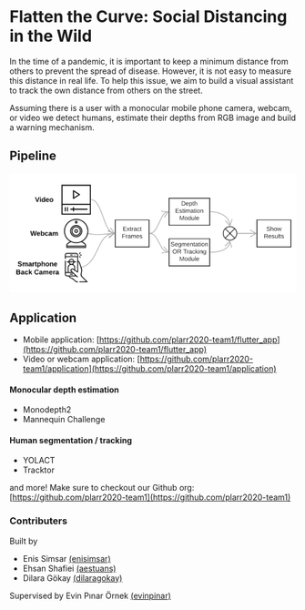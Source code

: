 # Flatten the Curve: Social Distancing in the Wild

In the time of a pandemic, it is important to keep a minimum distance from others to prevent
the spread of disease. However, it is not easy to measure this distance in real life. To help this
issue, we aim to build a visual assistant to track the own distance from others on the street.

Assuming there is a user with a monocular mobile phone camera, webcam, or video we detect humans, estimate their depths from RGB image and build a warning
mechanism.

## Pipeline

![Pipeline](/pipeline.png)

## Application

- Mobile application: [https://github.com/plarr2020-team1/flutter_app](https://github.com/plarr2020-team1/flutter_app)
- Video or webcam application: [https://github.com/plarr2020-team1/application](https://github.com/plarr2020-team1/application)

#### Monocular depth estimation

- Monodepth2
- Mannequin Challenge

#### Human segmentation / tracking
- YOLACT
- Tracktor

and more! Make sure to checkout our Github org: [https://github.com/plarr2020-team1](https://github.com/plarr2020-team1)

### Contributers

Built by
- Enis Simsar [(enisimsar)](https://github.com/enisimsar)
- Ehsan Shafiei [(aestuans)](https://github.com/aestuans)
- Dilara Gökay [(dilaragokay)](https://github.com/dilaragokay)

Supervised by Evin Pınar Örnek [(evinpinar)](https://github.com/evinpinar)
